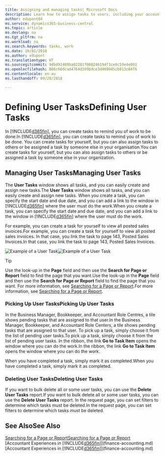 ```yaml
---
title: Assigning and managing tasks| Microsoft Docs
description: Learn how to assign tasks to users, including your accountant, in Business Central
author: edupont04
ms.service: dynamics365-business-central
ms.topic: article
ms.devlang: na
ms.tgt_pltfrm: na
ms.workload: na
ms.search.keywords: tasks, work
ms.date: 10/01/2018
ms.author: edupont
ms.translationtype: HT
ms.sourcegitcommit: 9dbd92409ba02281f008246194f3ce0c53e4e001
ms.openlocfilehash: 886c66dcad4764d309bdce3d469945cb813c84f6
ms.contentlocale: en-au
ms.lasthandoff: 09/28/2018

---
```

# <a name="defining-user-tasks"></a><span data-ttu-id="c84a1-103">Defining User Tasks</span><span class="sxs-lookup"><span data-stu-id="c84a1-103">Defining User Tasks</span></span>
<span data-ttu-id="c84a1-104">In [!INCLUDE[d365fin](includes/d365fin_md.md)], you can create tasks to remind you of work to be done.</span><span class="sxs-lookup"><span data-stu-id="c84a1-104">In [!INCLUDE[d365fin](includes/d365fin_md.md)], you can create tasks to remind you of work to be done.</span></span> <span data-ttu-id="c84a1-105">You can create tasks for yourself, but you can also assign tasks to others or be assigned a task by someone else in your organisation.</span><span class="sxs-lookup"><span data-stu-id="c84a1-105">You can create tasks for yourself, but you can also assign tasks to others or be assigned a task by someone else in your organization.</span></span>  

## <a name="managing-user-tasks"></a><span data-ttu-id="c84a1-106">Managing User Tasks</span><span class="sxs-lookup"><span data-stu-id="c84a1-106">Managing User Tasks</span></span>
<span data-ttu-id="c84a1-107">The **User Tasks** window shows all tasks, and you can easily create and assign new tasks.</span><span class="sxs-lookup"><span data-stu-id="c84a1-107">The **User Tasks** window shows all tasks, and you can easily create and assign new tasks.</span></span> <span data-ttu-id="c84a1-108">When you create a task, you can specify the start date and due date, and you can add a link to the window in [!INCLUDE[d365fin](includes/d365fin_md.md)] where the user must do the work.</span><span class="sxs-lookup"><span data-stu-id="c84a1-108">When you create a task, you can specify the start date and due date, and you can add a link to the window in [!INCLUDE[d365fin](includes/d365fin_md.md)] where the user must do the work.</span></span>  

<span data-ttu-id="c84a1-109">For example, you can create a task for yourself to view all posted sales invoices.</span><span class="sxs-lookup"><span data-stu-id="c84a1-109">For example, you can create a task for yourself to view all posted sales invoices.</span></span> <span data-ttu-id="c84a1-110">In that case, you link the task to page 143, Posted Sales Invoices.</span><span class="sxs-lookup"><span data-stu-id="c84a1-110">In that case, you link the task to page 143, Posted Sales Invoices.</span></span>  

<span data-ttu-id="c84a1-111">![Example of a User Task](media/across-user-tasks/sample-user-task.png "Example of a user task")</span><span class="sxs-lookup"><span data-stu-id="c84a1-111">![Example of a User Task](media/across-user-tasks/sample-user-task.png "Example of a user task")</span></span>

> [!TIP]  
>  <span data-ttu-id="c84a1-112">Use the look-up in the **Page** field and then use the **Search for Page or Report** field to find the page that you want.</span><span class="sxs-lookup"><span data-stu-id="c84a1-112">Use the look-up in the **Page** field and then use the **Search for Page or Report** field to find the page that you want.</span></span> <span data-ttu-id="c84a1-113">For more information, see [Searching for a Page or Report](ui-search.md).</span><span class="sxs-lookup"><span data-stu-id="c84a1-113">For more information, see [Searching for a Page or Report](ui-search.md).</span></span>  

### <a name="picking-up-user-tasks"></a><span data-ttu-id="c84a1-114">Picking Up User Tasks</span><span class="sxs-lookup"><span data-stu-id="c84a1-114">Picking Up User Tasks</span></span>
<span data-ttu-id="c84a1-115">In the Business Manager, Bookkeeper, and Accountant Role Centres, a tile shows pending tasks that are assigned to that user.</span><span class="sxs-lookup"><span data-stu-id="c84a1-115">In the Business Manager, Bookkeeper, and Accountant Role Centers, a tile shows pending tasks that are assigned to that user.</span></span> <span data-ttu-id="c84a1-116">To pick up a task, simply choose it from the list of pending user tasks.</span><span class="sxs-lookup"><span data-stu-id="c84a1-116">To pick up a task, simply choose it from the list of pending user tasks.</span></span> <span data-ttu-id="c84a1-117">In the ribbon, the link **Go to Task Item** opens the window where you can do the work.</span><span class="sxs-lookup"><span data-stu-id="c84a1-117">In the ribbon, the link **Go to Task Item** opens the window where you can do the work.</span></span>  

<span data-ttu-id="c84a1-118">When you have completed a task, simply mark it as completed.</span><span class="sxs-lookup"><span data-stu-id="c84a1-118">When you have completed a task, simply mark it as completed.</span></span>  

### <a name="deleting-user-tasks"></a><span data-ttu-id="c84a1-119">Deleting User Tasks</span><span class="sxs-lookup"><span data-stu-id="c84a1-119">Deleting User Tasks</span></span>
<span data-ttu-id="c84a1-120">If you want to bulk delete all or some user tasks, you can use the **Delete User Tasks** report.</span><span class="sxs-lookup"><span data-stu-id="c84a1-120">If you want to bulk delete all or some user tasks, you can use the **Delete User Tasks** report.</span></span> <span data-ttu-id="c84a1-121">In the request page, you can set filters to determine which tasks must be deleted.</span><span class="sxs-lookup"><span data-stu-id="c84a1-121">In the request page, you can set filters to determine which tasks must be deleted.</span></span>  

## <a name="see-also"></a><span data-ttu-id="c84a1-122">See Also</span><span class="sxs-lookup"><span data-stu-id="c84a1-122">See Also</span></span>
[<span data-ttu-id="c84a1-123">Searching for a Page or Report</span><span class="sxs-lookup"><span data-stu-id="c84a1-123">Searching for a Page or Report</span></span>](ui-search.md)  
<span data-ttu-id="c84a1-124">[Accountant Experiences in [!INCLUDE[d365fin](includes/d365fin_md.md)]](finance-accounting.md)</span><span class="sxs-lookup"><span data-stu-id="c84a1-124">[Accountant Experiences in [!INCLUDE[d365fin](includes/d365fin_md.md)]](finance-accounting.md)</span></span>  

